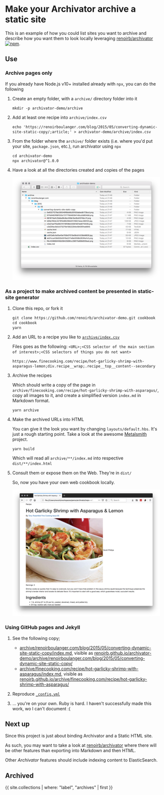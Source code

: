 # Make your Archivator archive a static site

This is an example of how you could list sites you want to archive
and describe how you want them to look locally leveraging [renoirb/archivator](https://github.com/renoirb/archivator) [![npm](https://img.shields.io/npm/v/archivator?style=flat-square&label=npm&logo=npm)](https://www.npmjs.com/package/archivator).

## Use

### Archive pages only

If you already have Node.js v10+ installed already with `npx`, you can do the following

1. Create an empty folder, with a `archive/` directory folder into it

   ```console
   mkdir -p archivator-demo/archive
   ```

1. Add at least one recipe into `archive/index.csv`

   ```console
   echo 'https://renoirboulanger.com/blog/2015/05/converting-dynamic-site-static-copy/;article;' > archivator-demo/archive/index.csv
   ```

1. From the folder where the `archive/` folder exists (i.e. where you'd put your site, `package.json`, etc.), run archivator using `npx`

   ```console
   cd archivator-demo
   npx archivator@^1.0.0
   ```

1. Have a look at all the directories created and copies of the pages

   ![archive directory now has a copy of the page with its assets](./Screenshot-Archive-One-Site.png)

### As a project to make archived content be presented in static-site generator

1. Clone this repo, or fork it

   ```console
   git clone https://github.com/renoirb/archivator-demo.git cookbook
   cd cookbook
   yarn
   ```

1. Add an URL to a recipe you like to [`archive/index.csv`](./archive/index.csv)

   Files goes as the following: `<URL>;<CSS selector of the main section of interest>;<CSS selectors of things you do not want>`

   ```csv
   https://www.finecooking.com/recipe/hot-garlicky-shrimp-with-asparagus-lemon;div.recipe__wrap;.recipe__top__content--secondary
   ```

1. Archive the recipes

   Which should write a copy of the page in `archive/finecooking.com/recipe/hot-garlicky-shrimp-with-asparagus/`,
   copy all images to it, and create a simplified version `index.md` in Markdown format.

   ```console
   yarn archive
   ```

1. Make the archived URLs into HTML

   You can give it the look you want by changing `layouts/default.hbs`. It's just a rough starting point.
   Take a look at the awesome [Metalsmith](http://www.metalsmith.io/) project.

   ```console
   yarn build
   ```

   Which will read all `archive/**/index.md` into respective `dist/**/index.html`

1. Consult them or expose them on the Web. They're in `dist/`

   So, now you have your own web cookbook locally.

   ![Recipe available locally with images](Screenshot-Archive-Recipe-Static-Site-Preview.png)


### Using GitHub pages and Jekyll

1. See the following copy;

   - [archive/renoirboulanger.com/blog/2015/05/converting-dynamic-site-static-copy/index.md](./archive/renoirboulanger.com/blog/2015/05/converting-dynamic-site-static-copy/index.md), visible as [renoirb.github.io/archivator-demo/archive/renoirboulanger.com/blog/2015/05/converting-dynamic-site-static-copy/](https://renoirb.github.io/archivator-demo/archive/renoirboulanger.com/blog/2015/05/converting-dynamic-site-static-copy/)
   - [archive/finecooking.com/recipe/hot-garlicky-shrimp-with-asparagus/index.md](./archive/finecooking.com/recipe/hot-garlicky-shrimp-with-asparagus/index.md), visible as [renoirb.github.io/archive/finecooking.com/recipe/hot-garlicky-shrimp-with-asparagus/](https://renoirb.github.io/archivator-demo/archive/finecooking.com/recipe/hot-garlicky-shrimp-with-asparagus/)

1. Reproduce [`_config.yml`](./_config.yml)
1. ... you're on your own. Ruby is hard. I haven't successfully made this work, wo I can't document :(


## Next up

Since this project is just about binding Archivator and a Static HTML site.

As such, you may want to take a look at [renoirb/archivator](https://github.com/renoirb/archivator)
where there will be other features than exporting into Markdown and then HTML.

Other _Archivator_ features should include indexing content to ElasticSearch.


## Archived

{{ site.collections | where: "label", "archives" | first }}

